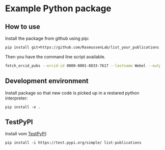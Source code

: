 # Example Python package

## How to use

Install the package from github using pip:

```bash
pip install git+https://github.com/RasmussenLab/list_your_publications.git
```

Then you have the command line script available.

```bash
fetch_orcid_pubs --orcid-id 0000-0001-8833-7617 --lastname Webel --output-file publications.md
```

## Development environment

Install package so that new code is picked up in a restared python interpreter:

```
pip install -e .
```

## TestPyPI

Install vom [TestPyPI](https://test.pypi.org/project/list-publications/):

```
pip install -i https://test.pypi.org/simple/ list-publications
```

<!-- ## Readthedocs

The documentation is build using readthedocs automatically. See 
[project on Readthedocs](https://readthedocs.org/projects/list-publications/).

- make sure to enable build from PRs in the settings (advanded settings)
- checkout configuration file: [`.readthedocs.yaml`](.readthedocs.yaml) -->